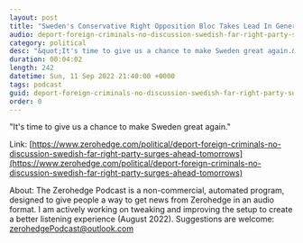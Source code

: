 ```yaml
---
layout: post
title: "Sweden's Conservative Right Opposition Bloc Takes Lead In General Election"
audio: deport-foreign-criminals-no-discussion-swedish-far-right-party-surges-ahead-tomorrows-1
category: political
desc: "&quot;It's time to give us a chance to make Sweden great again.&quot;"
duration: 00:04:02
length: 242
datetime: Sun, 11 Sep 2022 21:40:00 +0000
tags: podcast
guid: deport-foreign-criminals-no-discussion-swedish-far-right-party-surges-ahead-tomorrows-0
order: 0
---
```

&quot;It's time to give us a chance to make Sweden great again.&quot;

Link: [https://www.zerohedge.com/political/deport-foreign-criminals-no-discussion-swedish-far-right-party-surges-ahead-tomorrows](https://www.zerohedge.com/political/deport-foreign-criminals-no-discussion-swedish-far-right-party-surges-ahead-tomorrows)

About: The Zerohedge Podcast is a non-commercial, automated program, designed to give people a way to get news from Zerohedge in an audio format.  I am actively working on tweaking and improving the setup to create a better listening experience (August 2022).  Suggestions are welcome: [zerohedgePodcast@outlook.com](mailto:zerohedgePodcast@outlook.com)